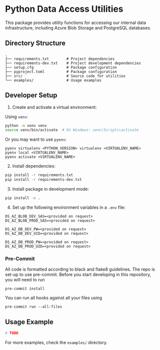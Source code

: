 # Python Data Access Utilities

This package provides utility functions for accessing our internal data infrastructure, including Azure Blob Storage and PostgreSQL databases.

## Directory Structure

```
.
├── requirements.txt        # Project dependencies
├── requirements-dev.txt    # Project development dependencies
├── setup.cfg               # Package configuration
├── pyproject.toml          # Package configuration
├── src/                    # Source code for utilities
└── examples/               # Usage examples
```

## Developer Setup

1. Create and activate a virtual environment:

Using `venv`:

```bash
python -m venv venv
source venv/bin/activate  # On Windows: venv\Scripts\activate
```

Or you may want to use `pyenv`:

```
pyenv virtualenv <PYTHON_VERSION> virtualenv <VIRTUALENV_NAME>
pyenv local <VIRTUALENV_NAME>
pyenv activate <VIRTUALENV_NAME>
```

2. Install dependencies:
```bash
pip install -r requirements.txt
pip install -r requirements-dev.txt
```

3. Install package in development mode:
```bash
pip install -e .
```

4. Set up the following environment variables in a `.env` file:
```
DS_AZ_BLOB_DEV_SAS=<provided on request>
DS_AZ_BLOB_PROD_SAS=<provided on request>

DS_AZ_DB_DEV_PW=<provided on request>
DS_AZ_DB_DEV_UID=<provided on request>

DS_AZ_DB_PROD_PW=<provided on request>
DS_AZ_DB_PROD_UID=<provided on request>
```

### Pre-Commit

All code is formatted according to black and flake8 guidelines. The repo is set-up to use pre-commit. Before you start developing in this repository, you will need to run

```
pre-commit install
```

You can run all hooks against all your files using

```
pre-commit run --all-files
```

## Usage Example

```python
# TODO
```

For more examples, check the `examples/` directory.
